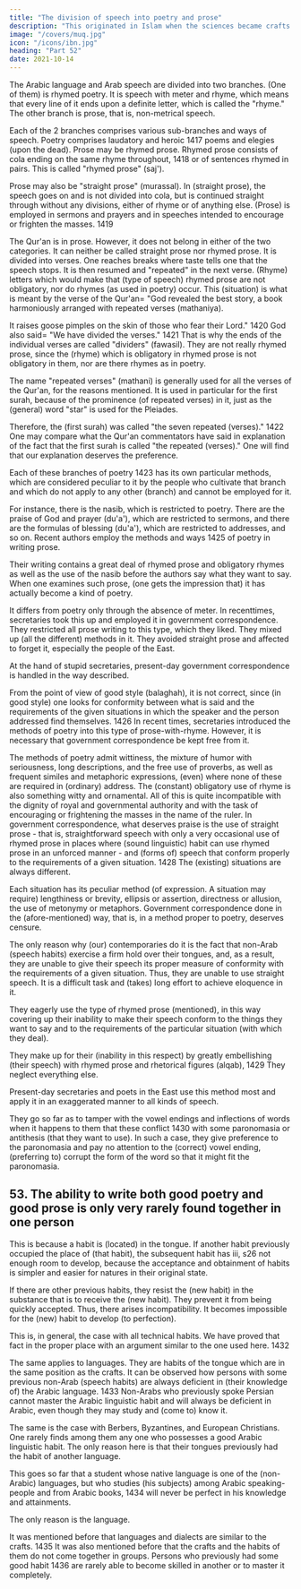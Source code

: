 ```yaml
---
title: "The division of speech into poetry and prose"
description: "This originated in Islam when the sciences became crafts and scholars wrote books on them"
image: "/covers/muq.jpg"
icon: "/icons/ibn.jpg"
heading: "Part 52"
date: 2021-10-14
---
```




The Arabic language and Arab speech are divided into two branches. (One of them) is rhymed poetry. It is speech with meter and
rhyme, which means that every line of it ends upon a definite letter, which is called the "rhyme." The other branch is prose, that is, non-metrical speech. 

Each of the 2 branches comprises various sub-branches and ways of speech. Poetry comprises laudatory and heroic 1417 poems and elegies (upon the dead). Prose may be rhymed prose. Rhymed prose consists of cola ending on the same rhyme throughout, 1418 or of sentences rhymed in pairs. This is called "rhymed prose" (saj'). 

Prose may also be "straight prose" (murassal). In (straight prose), the speech goes on and is not divided into cola, but is continued straight through without any divisions, either of rhyme or of anything else. (Prose) is employed in sermons and prayers and in speeches intended to encourage or frighten the masses. 1419

The Qur'an is in prose. However, it does not belong in either of the two categories. It can neither be called straight prose nor rhymed prose. It is divided into verses. One reaches breaks where taste tells one that the speech stops. It is then resumed and "repeated" in the next verse. (Rhyme) letters which would make that
(type of speech) rhymed prose are not obligatory, nor do rhymes (as used in poetry) occur. This (situation) is what is meant by the verse of the Qur'an= "God revealed
the best story, a book harmoniously arranged with repeated verses (mathaniya). 

It raises goose pimples on the skin of those who fear their Lord." 1420 God also said= "We have divided the verses." 1421 That is why the ends of the individual verses are called "dividers" (fawasil). They are not really rhymed prose, since the (rhyme) which is obligatory in rhymed prose is not obligatory in them, nor are there rhymes as in poetry. 

The name "repeated verses" (mathani) is generally used for all the verses of the Qur'an, for the reasons mentioned. It is used in particular for the first
surah, because of the prominence (of repeated verses) in it, just as the (general) word "star" is used for the Pleiades. 

Therefore, the (first surah) was called "the seven repeated (verses)." 1422 One may compare what the Qur'an commentators
have said in explanation of the fact that the first surah is called "the repeated
(verses)." One will find that our explanation deserves the preference.

Each of these branches of poetry 1423 has its own particular methods, which are considered peculiar to it by the people who cultivate that branch and which do not apply to any other (branch) and cannot be employed for it. 

For instance, there is the nasib,<!-- 1424 --> which is restricted to poetry. There are the praise of God and prayer (du'a'), which are restricted to sermons, and there are the formulas of blessing (du'a'), which are restricted to addresses, and so on.
Recent authors employ the methods and ways 1425 of poetry in writing
prose. 

Their writing contains a great deal of rhymed prose and obligatory rhymes as well as the use of the nasib before the authors say what they want to say. When one examines such prose, (one gets the impression that) it has actually become a
kind of poetry. 

It differs from poetry only through the absence of meter. In recenttimes, secretaries took this up and employed it in government correspondence. They restricted all prose writing to this type, which they liked. They mixed up (all the
different) methods in it. They avoided straight prose and affected to forget it,
especially the people of the East. 

At the hand of stupid secretaries, present-day government correspondence is handled in the way described. 

From the point of view of good style (balaghah), it is not correct, since (in good style) one looks for
conformity between what is said and the requirements of the given situations in
which the speaker and the person addressed find themselves. 1426 In recent times,
secretaries introduced the methods of poetry into this type of prose-with-rhyme.
However, it is necessary that government correspondence be kept free from it. 

The methods of poetry admit wittiness, the mixture of humor with seriousness, long descriptions, and the free use of proverbs, as well as frequent similes and metaphoric expressions, (even) where none of these are required in (ordinary) address. The (constant) obligatory use of rhyme is also something witty and ornamental. All of this is quite incompatible with the dignity of royal and governmental authority and with the task of encouraging or frightening the masses <!-- 1427 --> in the name of the ruler. In government correspondence, what deserves praise is the use of straight prose - that is, straightforward speech with only a very occasional use of rhymed prose in places where (sound linguistic) habit can use rhymed prose in an unforced manner - and (forms of) speech that conform properly to the
requirements of a given situation. 1428 The (existing) situations are always different. 


Each situation has its peculiar method (of expression. A situation may require) lengthiness or brevity, ellipsis or assertion, directness or allusion, the use of metonymy or metaphors. Government correspondence done in the (afore-mentioned) way, that is, in a method proper to poetry, deserves censure. 

The only reason why (our) contemporaries do it is the fact that non-Arab (speech habits) exercise a firm hold over their tongues, and, as a result, they are unable to give their speech its proper measure of conformity with the requirements of a given situation. Thus, they are unable to use straight speech. It is a difficult task and (takes) long effort to achieve
eloquence in it. 

They eagerly use the type of rhymed prose (mentioned), in this way covering up their inability to make their speech conform to the things they want to say and to the requirements of the particular situation (with which they deal). 

They make up for their (inability in this respect) by greatly embellishing (their speech) with rhymed prose and rhetorical figures (alqab), 1429 They neglect everything else.

Present-day secretaries and poets in the East use this method most and apply it in an exaggerated manner to all kinds of speech. 

They go so far as to tamper with the vowel endings and inflections of words when it happens to them that these conflict 1430 with some paronomasia or antithesis (that they want to use). In such a case, they give preference to the paronomasia and pay no attention to the (correct) vowel ending, (preferring to) corrupt the form of the word so that it might fit the paronomasia.

<!-- When this matter is studied critically from the point of view of our preceding remarks, it will be seen that our remarks are correct. -->
<!-- God gives success. -->


## 53. The ability to write both good poetry and good prose is only very rarely found together in one person

This is because a habit is (located) in the tongue. If another habit previously occupied the place of (that habit), the
subsequent habit has iii, s26 not enough room to develop, because the acceptance and obtainment of habits is simpler and easier for natures in their original state. 

If there are other previous habits, they resist the (new habit) in the substance that is to receive the (new habit). They prevent it from being quickly accepted. Thus, there arises incompatibility. It becomes impossible for the (new) habit to develop (to perfection). 

This is, in general, the case with all technical habits. We have proved that fact in the proper place with an argument similar to the one used here. 1432 

The same applies to languages. They are habits of the tongue which are in the same position as the crafts. It can be observed how persons with some previous non-Arab (speech habits) are always deficient in (their knowledge of) the Arabic language. 1433 Non-Arabs who previously spoke Persian cannot master the Arabic linguistic habit and will always be deficient in Arabic, even though they may study and (come to) know it. 

The same is the case with Berbers, Byzantines, and European Christians. One rarely finds among them any one who possesses a good Arabic linguistic habit. The only reason here is that their tongues previously had the habit of another language. 

This goes so far that a student whose native language is one of the (non-Arabic) languages, but who studies (his subjects) among Arabic speaking-people and from Arabic books, 1434 will never be perfect in his knowledge and attainments. 

The only reason is the language.

It was mentioned before that languages and dialects are similar to the crafts. 1435 It was also mentioned before that the crafts and the habits of them do not come together in groups. Persons who previously had some good habit 1436 are rarely able to become skilled in another or to master it completely.
